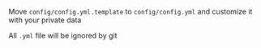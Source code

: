 Move `config/config.yml.template` to `config/config.yml` and customize it with your private data

All `.yml` file will be ignored by git